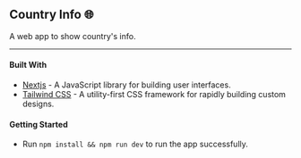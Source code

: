 ## Country Info 🌐
A web app to show country's info.

***

#### Built With

- [Nextjs](https://reactjs.org) - A JavaScript library for building user interfaces.
- [Tailwind CSS](https://tailwindcss.com) - A utility-first CSS framework for rapidly building custom designs.


#### Getting Started

- Run `npm install && npm run dev` to run the app successfully.
